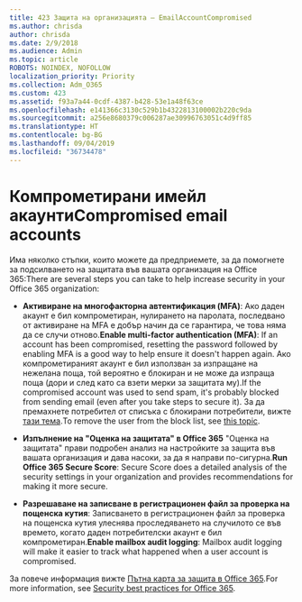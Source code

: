 ```yaml
---
title: 423 Защита на организацията – EmailAccountCompromised
ms.author: chrisda
author: chrisda
ms.date: 2/9/2018
ms.audience: Admin
ms.topic: article
ROBOTS: NOINDEX, NOFOLLOW
localization_priority: Priority
ms.collection: Adm_O365
ms.custom: 423
ms.assetid: f93a7a44-0cdf-4387-b428-53e1a48f63ce
ms.openlocfilehash: e141366c3130c529b1b4322813100002b220c9da
ms.sourcegitcommit: a256e8680379c006287ae30996763051c4d9ff85
ms.translationtype: HT
ms.contentlocale: bg-BG
ms.lasthandoff: 09/04/2019
ms.locfileid: "36734478"
---
```

# <a name="compromised-email-accounts"></a><span data-ttu-id="d6bc3-102">Компрометирани имейл акаунти</span><span class="sxs-lookup"><span data-stu-id="d6bc3-102">Compromised email accounts</span></span>

<span data-ttu-id="d6bc3-103">Има няколко стъпки, които можете да предприемете, за да помогнете за подсилването на защитата във вашата организация на Office 365:</span><span class="sxs-lookup"><span data-stu-id="d6bc3-103">There are several steps you can take to help increase security in your Office 365 organization:</span></span>

- <span data-ttu-id="d6bc3-104">**Активиране на многофакторна автентификация (MFA)**: Ако даден акаунт е бил компрометиран, нулирането на паролата, последвано от активиране на MFA е добър начин да се гарантира, че това няма да се случи отново.</span><span class="sxs-lookup"><span data-stu-id="d6bc3-104">**Enable multi-factor authentication (MFA)**: If an account has been compromised, resetting the password followed by enabling MFA is a good way to help ensure it doesn't happen again.</span></span> <span data-ttu-id="d6bc3-105">Ако компрометираният акаунт е бил използван за изпращане на нежелана поща, той вероятно е блокиран и не може да изпраща поща (дори и след като са взети мерки за защитата му).</span><span class="sxs-lookup"><span data-stu-id="d6bc3-105">If the compromised account was used to send spam, it's probably blocked from sending email (even after you take steps to secure it).</span></span> <span data-ttu-id="d6bc3-106">За да премахнете потребител от списъка с блокирани потребители, вижте [тази тема](https://technet.microsoft.com/library/ms.exch.eac.actioncenter.aspx).</span><span class="sxs-lookup"><span data-stu-id="d6bc3-106">To remove the user from the block list, see [this topic](https://technet.microsoft.com/library/ms.exch.eac.actioncenter.aspx).</span></span>

- <span data-ttu-id="d6bc3-107">**Изпълнение на "Оценка на защитата" в Office 365** "Оценка на защитата" прави подробен анализ на настройките за защита във вашата организация и дава насоки, за да я направи по-сигурна.</span><span class="sxs-lookup"><span data-stu-id="d6bc3-107">**Run Office 365 Secure Score**: Secure Score does a detailed analysis of the security settings in your organization and provides recommendations for making it more secure.</span></span>

- <span data-ttu-id="d6bc3-108">**Разрешаване на записване в регистрационен файл за проверка на пощенска кутия**: Записването в регистрационен файл за проверка на пощенска кутия улеснява проследяването на случилото се във времето, когато даден потребителски акаунт е бил компрометиран.</span><span class="sxs-lookup"><span data-stu-id="d6bc3-108">**Enable mailbox audit logging**: Mailbox audit logging will make it easier to track what happened when a user account is compromised.</span></span>

<span data-ttu-id="d6bc3-109">За повече информация вижте [Пътна карта за защита в Office 365](https://docs.microsoft.com/office365/securitycompliance/security-roadmap).</span><span class="sxs-lookup"><span data-stu-id="d6bc3-109">For more information, see [Security best practices for Office 365](https://docs.microsoft.com/office365/securitycompliance/security-roadmap).</span></span>
